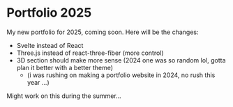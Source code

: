# Portfolio 2025

My new portfolio for 2025, coming soon. Here will be the changes:

- Svelte instead of React
- Three.js instead of react-three-fiber (more control)
- 3D section should make more sense (2024 one was so random lol, gotta plan it better with a better theme)
    - (i was rushing on making a portfolio website in 2024, no rush this year ...)

Might work on this during the summer...
